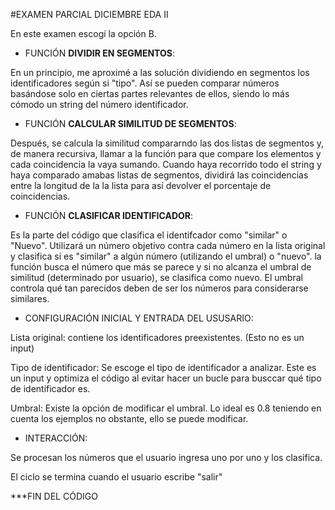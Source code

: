 #EXAMEN PARCIAL DICIEMBRE EDA II

En este examen escogí la opción B. 


 - FUNCIÓN __DIVIDIR EN SEGMENTOS__:

En un principio, me aproximé a las solución dividiendo en segmentos los identificadores según si "tipo".
Así se pueden comparar números basándose solo en ciertas partes relevantes de ellos,
siendo lo más cómodo un string del número identificador.


 - FUNCIÓN __CALCULAR SIMILITUD DE SEGMENTOS__:

Después, se calcula la similitud compararndo las dos listas de segmentos y, de manera recursiva,
llamar a la función para que compare los elementos y cada coincidencia la vaya sumando.
Cuando haya recorrido todo el string y haya comparado amabas listas de segmentos,
dividirá las coincidencias entre la longitud de la la lista para así devolver el porcentaje de coincidencias.


 - FUNCIÓN __CLASIFICAR IDENTIFICADOR__:

Es la parte del código que clasifica el identifcador como "similar" o "Nuevo".
Utilizará un número objetivo contra cada número en la lista original
y clasifica si es "similar" a algún número (utilizando el umbral)  o "nuevo". 
la función busca el número que más se parece y si no alcanza el umbral de similitud (determinado por usuario),
se clasifica como nuevo. El umbral controla qué tan parecidos deben de ser los números para considerarse similares.


 - CONFIGURACIÓN INICIAL Y ENTRADA DEL USUSARIO:

Lista original: contiene los identificadores preexistentes. (Esto no es un input)

Tipo de identificador: Se escoge el tipo de identificador a analizar. 
Este es un input y optimiza el código al evitar hacer un bucle para busccar qué tipo de identificador es.

Umbral: Existe la opción de modificar el umbral.
Lo ideal es 0.8 teniendo en cuenta los ejemplos no obstante, ello se puede modificar.


 -  INTERACCIÓN:

Se procesan los números que el usuario ingresa uno por uno y los clasifica.

El ciclo se termina cuando el usuario escribe "salir"

***FIN DEL CÓDIGO


